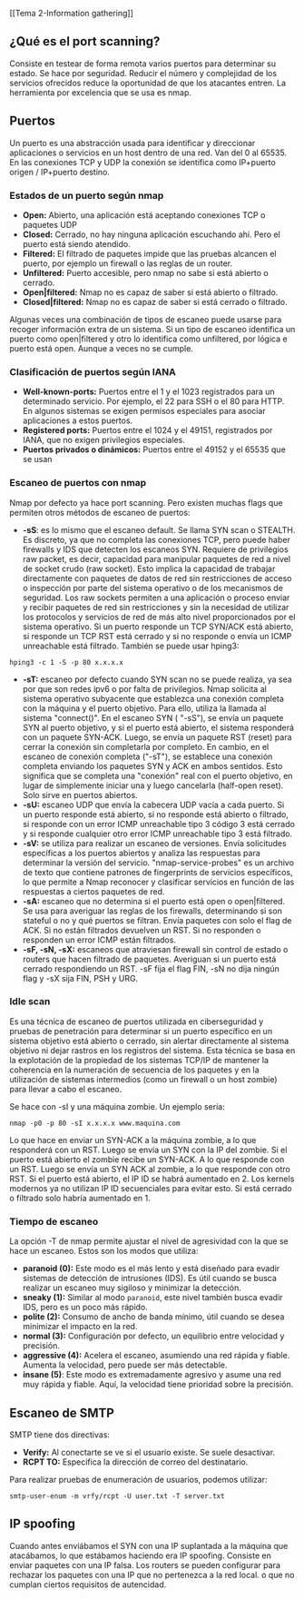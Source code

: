[[Tema 2-Information gathering]]

## ¿Qué es el port scanning?
Consiste en testear de forma remota varios puertos para determinar su estado. Se hace por seguridad. Reducir el número y complejidad de los servicios ofrecidos reduce la oportunidad de que los atacantes entren. La herramienta por excelencia que se usa es nmap.

## Puertos
Un puerto es una abstracción usada para identificar y direccionar aplicaciones o servicios en un host dentro de una red. Van del 0 al 65535. En las conexiones TCP y UDP la conexión se identifica como IP+puerto origen / IP+puerto destino.

### Estados de un puerto según nmap
+ **Open:** Abierto, una aplicación está aceptando conexiones TCP o paquetes UDP
+ **Closed:** Cerrado, no hay ninguna aplicación escuchando ahí. Pero el puerto está siendo atendido.
+ **Filtered:** El filtrado de paquetes impide que las pruebas alcancen el puerto, por ejemplo un firewall o las reglas de un router.
+ **Unfiltered:** Puerto accesible, pero nmap no sabe si está abierto o cerrado.
+ **Open|filtered:** Nmap no es capaz de saber si está abierto o filtrado.
+ **Closed|filtered:** Nmap no es capaz de saber si está cerrado o filtrado.

Algunas veces una combinación de tipos de escaneo puede usarse para recoger información extra de un sistema. Si un tipo de escaneo identifica un puerto como open|filtered y otro lo identifica como unfiltered, por lógica e puerto está open. Aunque a veces no se cumple.

### Clasificación de puertos según IANA
+ **Well-known-ports:** Puertos entre el 1 y el 1023 registrados para un determinado servicio. Por ejemplo, el 22 para SSH o el 80 para HTTP. En algunos sistemas se exigen permisos especiales para asociar aplicaciones a estos puertos.
+ **Registered ports:** Puertos entre el 1024 y el 49151, registrados por IANA, que no exigen privilegios especiales.
+ **Puertos privados o dinámicos:** Puertos entre el 49152 y el 65535 que se usan 

### Escaneo de puertos con nmap
Nmap por defecto ya hace port scanning. Pero existen muchas flags que permiten otros métodos de escaneo de puertos:
+ **-sS**: es lo mismo que el escaneo default. Se llama SYN scan o STEALTH. Es discreto, ya que no completa las conexiones TCP, pero puede haber firewalls y IDS que detecten los escaneos SYN. Requiere de privilegios raw packet, es decir, capacidad para manipular paquetes de red a nivel de socket crudo (raw socket). Esto implica la capacidad de trabajar directamente con paquetes de datos de red sin restricciones de acceso o inspección por parte del sistema operativo o de los mecanismos de seguridad. Los raw sockets permiten a una aplicación o proceso enviar y recibir paquetes de red sin restricciones y sin la necesidad de utilizar los protocolos y servicios de red de más alto nivel proporcionados por el sistema operativo. Si un puerto responde un TCP SYN/ACK está abierto, si responde un TCP RST está cerrado y si no responde o envía un ICMP unreachable está filtrado. También se puede usar hping3:
```
hping3 -c 1 -S -p 80 x.x.x.x
```
+ **-sT:** escaneo por defecto cuando SYN scan no se puede realiza, ya sea por que son redes ipv6 o por falta de privilegios. Nmap solicita al sistema operativo subyacente que establezca una conexión completa con la máquina y el puerto objetivo. Para ello, utiliza la llamada al sistema "connect()".  En el escaneo SYN ( "-sS"), se envía un paquete SYN al puerto objetivo, y si el puerto está abierto, el sistema responderá con un paquete SYN-ACK. Luego, se envía un paquete RST (reset) para cerrar la conexión sin completarla por completo. En cambio, en el escaneo de conexión completa ("-sT"), se establece una conexión completa enviando los paquetes SYN y ACK en ambos sentidos. Esto significa que se completa una "conexión" real con el puerto objetivo, en lugar de simplemente iniciar una y luego cancelarla (half-open reset). Solo sirve en puertos abiertos.
+ **-sU:** escaneo UDP que envía la cabecera UDP vacía a cada puerto. Si un puerto responde está abierto, si no responde está abierto o filtrado, si responde con un error ICMP unreachable tipo 3 código 3 está cerrado y si responde cualquier otro error ICMP unreachable tipo 3 está filtrado. 
+ **-sV:** se utiliza para realizar un escaneo de versiones. Envía solicitudes específicas a los puertos abiertos y analiza las respuestas para determinar la versión del servicio. "nmap-service-probes" es un archivo de texto que contiene patrones de fingerprints de servicios específicos, lo que permite a Nmap reconocer y clasificar servicios en función de las respuestas a ciertos paquetes de red. 
+ **-sA:** escaneo que no determina si el puerto está open o open|filtered. Se usa para averiguar las reglas de los firewalls, determinando si son stateful o no y qué puertos se filtran. Envía paquetes con solo el flag de ACK. Si no están filtrados devuelven un RST. Si no responden o responden un error ICMP están filtrados.
+ **-sF, -sN, -sX:** escaneos que atraviesan firewall sin control de estado o routers que hacen filtrado de paquetes. Averiguan si un puerto está cerrado respondiendo un RST. -sF fija el flag FIN, -sN no dija ningún flag y -sX sija FIN, PSH y URG.

### Idle scan
Es una técnica de escaneo de puertos utilizada en ciberseguridad y pruebas de penetración para determinar si un puerto específico en un sistema objetivo está abierto o cerrado, sin alertar directamente al sistema objetivo ni dejar rastros en los registros del sistema. Esta técnica se basa en la explotación de la propiedad de los sistemas TCP/IP de mantener la coherencia en la numeración de secuencia de los paquetes y en la utilización de sistemas intermedios (como un firewall o un host zombie) para llevar a cabo el escaneo.

Se hace con -sI y una máquina zombie. Un ejemplo sería:
```
nmap -p0 -p 80 -sI x.x.x.x www.maquina.com
```

Lo que hace en enviar un SYN-ACK a la máquina zombie, a lo que responderá con un RST. Luego se envía un SYN con la IP del zombie. Si el puerto está abierto el zombie recibe un SYN-ACK. A lo que responde con un RST. Luego se envía un SYN ACK al zombie, a lo que responde con otro RST. Si el puerto está abierto, el IP ID se habrá aumentado en 2. Los kernels modernos ya no utilizan IP ID secuenciales para evitar esto. Si está cerrado o filtrado solo habría aumentado en 1.

### Tiempo de escaneo
La opción -T de nmap permite ajustar el nivel de agresividad con la que se hace un escaneo. Estos son los modos que utiliza:
- **paranoid (0):** Este modo es el más lento y está diseñado para evadir sistemas de detección de intrusiones (IDS). Es útil cuando se busca realizar un escaneo muy sigiloso y minimizar la detección.
- **sneaky (1):** Similar al modo `paranoid`, este nivel también busca evadir IDS, pero es un poco más rápido.
- **polite (2):** Consumo de ancho de banda mínimo, útil cuando se desea minimizar el impacto en la red.
- **normal (3):** Configuración por defecto, un equilibrio entre velocidad y precisión.
- **aggressive (4):** Acelera el escaneo, asumiendo una red rápida y fiable. Aumenta la velocidad, pero puede ser más detectable.
- **insane (5)**: Este modo es extremadamente agresivo y asume una red muy rápida y fiable. Aquí, la velocidad tiene prioridad sobre la precisión.

## Escaneo de SMTP
SMTP tiene dos directivas:
+ **Verify:** Al conectarte se ve si el usuario existe. Se suele desactivar.
+ **RCPT TO:** Especifica la dirección de correo del destinatario.

Para realizar pruebas de enumeración de usuarios, podemos utilizar:
```
smtp-user-enum -m vrfy/rcpt -U user.txt -T server.txt
```

## IP spoofing
Cuando antes enviábamos el SYN con una IP suplantada a la máquina que atacábamos, lo que estábamos haciendo era IP spoofing. Consiste en enviar paquetes con una IP falsa. Los routers se pueden configurar para rechazar los paquetes con una IP que no pertenezca a la red local. o que no cumplan ciertos requisitos de autencidad.

